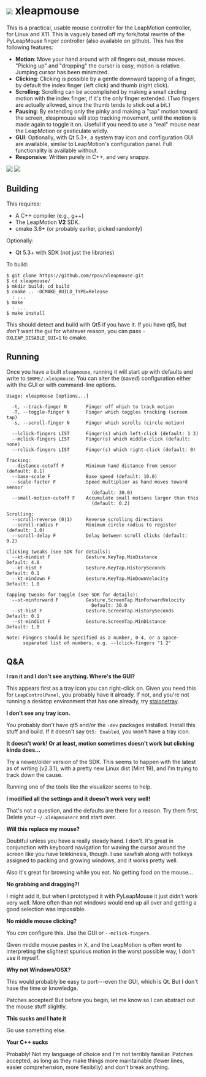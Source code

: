 # <img src="http://ogmo.mephle.net/xleapmouse/xleapmouse.png"> xleapmouse

This is a practical, usable mouse controller for the LeapMotion
controller, for Linux and X11.  This is vaguely based off my
fork/total rewrite of the PyLeapMouse finger controller (also
available on github).  This has the following features:

* **Motion**: Move your hand around with all fingers out, mouse moves.
  "Picking up" and "dropping" the cursor is easy, motion is relative.
  Jumping cursor has been minimized.
* **Clicking**: Clicking is possible by a gentle downward tapping of a
  finger, by default the index finger (left click) and thumb (right
  click).
* **Scrolling**: Scrolling can be accomplished by making a small
  circling motion with the index finger, if it's the only finger
  extended.  (Two fingers are actually allowed, since the thumb tends
  to stick out a bit.)
* **Pausing**: By extending only the pinky and making a "tap" motion
  toward the screen, xleapmouse will stop tracking movement, until the
  motion is made again to toggle it on.  Useful if you need to use a
  "real" mouse near the LeapMotion or gesticulate wildly.
* **GUI**: Optionally, with Qt 5.3+, a system tray icon and
  configuration GUI are available, similar to LeapMotion's
  configuration panel.  Full functionality is available without.
* **Responsive**: Written purely in C++, and very snappy.

<img src="http://ogmo.mephle.net/xleapmouse/tracking.png">
<img src="http://ogmo.mephle.net/xleapmouse/clicking.png">

## Building

This requires:

* A C++ compiler (e.g., g++)
* The LeapMotion **V2** SDK.
* cmake 3.6+ (or probably earlier, picked randomly)

Optionally:

* Qt 5.3+ with SDK (not just the libraries)

To build:

```console
$ git clone https://github.com/rpav/xleapmouse.git
$ cd xleapmouse/
$ mkdir build; cd build
$ cmake .. -DCMAKE_BUILD_TYPE=Release
  : ...
$ make
  : ...
$ make install
```

This should detect and build with Qt5 if you have it.  If you have qt5, but *don't* want the gui for whatever reason, you can pass `-DXLEAP_DISABLE_GUI=1` to cmake.


## Running

Once you have a built `xleapmouse`, running it will start up with
defaults and write to `$HOME/.xleapmouse`.  You can alter the (saved)
configuration either with the GUI or with command-line options.

```console
Usage: xleapmouse [options...]

  -t, --track-finger N       Finger off which to track motion
  -T, --toggle-finger N      Finger which toggles tracking (screen tap)
  -s, --scroll-finger N      Finger which scrolls (circle motion)

  --lclick-fingers LIST      Finger(s) which left-click (default: 1 3)
  --mclick-fingers LIST      Finger(s) which middle-click (default: none)
  --rclick-fingers LIST      Finger(s) which right-click (default: 0)

Tracking:
  --distance-cutoff F        Minimum hand distance from sensor (default: 0.1)
  --base-scale F             Base speed (default: 10.0)
  --scale-factor F           Speed multiplier as hand moves toward sensor
                               (default: 30.0)
  --small-motion-cutoff F    Accumulate small motions larger than this
                               (default: 0.2)

Scrolling:
  --scroll-reverse (0|1)     Reverse scrolling directions
  --scroll-radius F          Minimum circle radius to register (default: 1.0)
  --scroll-delay F           Delay between scroll clicks (default: 0.2)

Clicking tweaks (see SDK for details):
  --kt-mindist F             Gesture.KeyTap.MinDistance        Default: 4.0
  --kt-hist F                Gesture.KeyTap.HistorySeconds     Default: 0.1
  --kt-mindown F             Gesture.KeyTap.MinDownVelocity    Default: 1.0

Tapping tweaks for toggle (see SDK for details):
  --st-minforward F          Gesture.ScreenTap.MinForwardVelocity
                               Default: 30.0
  --st-hist F                Gesture.ScreenTap.HistorySeconds  Default: 0.1
  --st-mindist F             Gesture.ScreenTap.MinDistance     Default: 1.0

Note: Fingers should be specified as a number, 0-4, or a space-
      separated list of numbers, e.g. --lclick-fingers "1 2"
```

## Q&A

**I ran it and I don't see anything.  Where's the GUI?**

This appears first as a tray icon you can right-click on.  Given you
need this for `LeapControlPanel`, you probably have it already.  If
not, and you're not running a desktop environment that has one
already, try [stalonetray](http://stalonetray.sourceforge.net/).

**I don't see any tray icon.**

You probably don't have qt5 and/or the `-dev` packages installed.  Install this stuff and build.  If it doesn't say `Qt5: Enabled`, you won't have a tray icon.

**It doesn't work!  Or at least, motion sometimes doesn't work but clicking kinda does...**

Try a newer/older version of the SDK.  This seems to happen with the latest as of writing (v2.3.1), with a pretty new Linux dist (Mint 19), and I'm trying to track down the cause.

Running one of the tools like the visualizer seems to help.

**I modified all the settings and it doesn't work very well!**

That's not a question, and the defaults are there for a reason.  Try
them first.  Delete your `~/.xleapmouserc` and start over.

**Will this replace my mouse?**

Doubtful unless you have a really steady hand.  I don't.  It's great
in conjunction with keyboard navigation for waving the cursor around
the screen like you have telekinesis, though.  I use sawfish along
with hotkeys assigned to packing and growing windows, and it works
pretty well.

Also it's great for browsing while you eat.  No getting food on the
mouse...

**No grabbing and dragging?!**

I might add it, but when I prototyped it with PyLeapMouse it just
didn't work very well.  More often than not windows would end up all
over and getting a good selection was impossible.

**No middle mouse clicking?**

You *can* configure this.  Use the GUI or `--mclick-fingers`.

Given middle mouse pastes in X, and the LeapMotion is often wont to
interpreting the slightest spurious motion in the worst possible way,
I don't use it myself.

**Why not Windows/OSX?**

This would probably be easy to port---even the GUI, which is Qt.  But
I don't have the time or knowledge.

Patches accepted!  But before you begin, let me know so I can abstract
out the mouse stuff slightly.

**This sucks and I hate it**

Go use something else.

**Your C++ sucks**

Probably!  Not my language of choice and I'm not terribly familiar.
Patches accepted, as long as they make things more maintainable (fewer
lines, easier comprehension, more flexibiliy) and don't break
anything.
